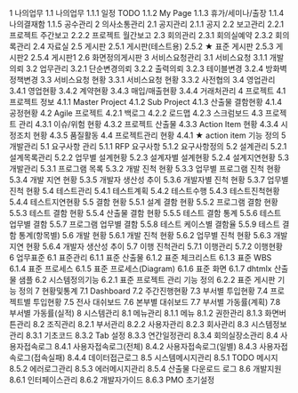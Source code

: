 1 나의업무
1.1 나의업무
1.1.1 일정 TODO
1.1.2 My Page
1.1.3 휴가/세미나/출장
1.1.4 나의결재함
1.1.5 공수관리
2 의사소통관리
2.1 공지관리
2.1.1 공지
2.2 보고관리
2.2.1 프로젝트 주간보고
2.2.2 프로젝트 월간보고
2.3 회의관리
2.3.1 회의실예약
2.3.2 회의록관리
2.4 자료실
2.5 게시판
2.5.1 게시판(테스트용)
2.5.2 ★ 표준 게시판
2.5.3 게시판2
2.5.4 게시판1
2.6 화면정의게시판
3 서비스요청관리
3.1 서비스요청
3.1.1 개발의뢰
3.2 업무관리
3.2.1 단순변경의뢰
3.2.2 출력의뢰
3.2.3 테이블변경
3.2.4 방화벽정책변경
3.3 서비스요청 현황
3.3.1 서비스요청 현황
3.3.2 사전협의
3.4 영업관리
3.4.1 영업현황
3.4.2 계약현황
3.4.3 매입/매출현황
3.4.4 거래처관리
4 프로젝트
4.1 프로젝트 정보
4.1.1 Master Project
4.1.2 Sub Project
4.1.3 산출물 결함현황
4.1.4 공정현황
4.2 Agile 프로젝트
4.2.1 백로그
4.2.2 로드맵
4.2.3 스크럼보드
4.3 프로젝트 관리
4.3.1 이슈/위험 현황
4.3.2 프로젝트 산출물
4.3.3 Action Item 현황
4.3.4 시정조치 현황
4.3.5 품질활동
4.4 프로젝트관리 현황
4.4.1 ★ action item 기능 정의
5 개발관리
5.1 요구사항 관리
5.1.1 RFP 요구사항
5.1.2 요구사항정의
5.2 설계관리
5.2.1 설계목록관리
5.2.2 업무별 설계현황
5.2.3 설계자별 설계현황
5.2.4 설계지연현황
5.3 개발관리
5.3.1 프로그램 목록
5.3.2 개발 진척 현황
5.3.3 업무별 프로그램 진척 현황
5.3.4 개발 지연 현황
5.3.5 개발자 생산성 추이
5.3.6 개발자별 진척 현황
5.3.7 업무별 진척 현황
5.4 테스트관리
5.4.1 테스트계획
5.4.2 테스트수행
5.4.3 테스트진척현황
5.4.4 테스트지연현황
5.5 결함 현황
5.5.1 설계 결함 현황
5.5.2 프로그램 결함 현황
5.5.3 테스트 결함 현황
5.5.4 산출물 결함 현황
5.5.5 테스트 결함 통계
5.5.6 테스트 업무별 결함
5.5.7 프로그램 업무별 결함
5.5.8 테스트 케이스별 결함율
5.5.9 테스트 결함 통계(항목별)
5.6 개발 현황
5.6.1 개발 진척 현황
5.6.2 업무별 진척 현황
5.6.3 개발 지연 현황
5.6.4 개발자 생산성 추이
5.7 이행 진척관리
5.7.1 이행관리
5.7.2 이행현황
6 업무표준
6.1 표준관리
6.1.1 표준 산출물
6.1.2 표준 체크리스트
6.1.3 표준 WBS
6.1.4 표준 프로세스
6.1.5 표준 프로세스(Diagram)
6.1.6 표준 화면
6.1.7 dhtmlx 산출물 샘플
6.2 시스템정의기능
6.2.1 표준 프로젝트 관리 기능 정의
6.2.2 표준 게시판 기능 정의
7 현황및통계
7.1 Dashboard
7.2 주간진행현황
7.3 부서별 투입현황
7.4 프로젝트별 투입현황
7.5 전사 대쉬보드
7.6 본부별 대쉬보드
7.7 부서별 가동률(계획)
7.8 부서별 가동률(실적)
8 시스템관리
8.1 메뉴관리
8.1.1 메뉴
8.1.2 권한관리
8.1.3 화면버튼관리
8.2 조직관리
8.2.1 부서관리
8.2.2 사용자관리
8.2.3 회사관리
8.3 시스템정보관리
8.3.1 기초코드
8.3.2 Tab 설정
8.3.3 연간일정관리
8.3.4 회의실장소관리
8.4 사용자접속로그
8.4.1 사용자접속로그(전체)
8.4.2 사용자접속로그(일별)
8.4.3 사용자접속로그(접속실패)
8.4.4 데이터접근로그
8.5 시스템메시지관리
8.5.1 TODO 메시지
8.5.2 에러로그관리
8.5.3 에러메시지관리
8.5.4 산출물 다운로드 로그
8.6 개발지원
8.6.1 인터페이스관리
8.6.2 개발자가이드
8.6.3 PMO 초기설정
